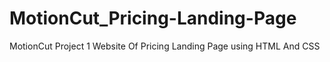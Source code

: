 # MotionCut_Pricing-Landing-Page
MotionCut Project 1
Website Of Pricing Landing Page using HTML And CSS
